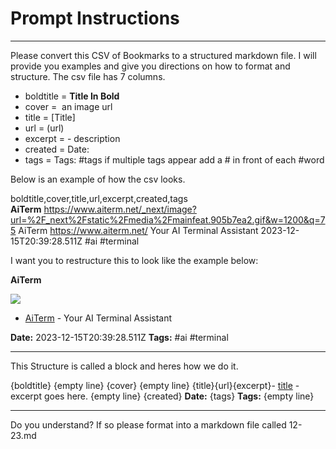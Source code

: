 # Prompt Instructions

---

Please convert this CSV of Bookmarks to a structured markdown file. I will provide you examples and give you directions on how to format and structure. The csv file has 7 columns.

- boldtitle = **Title In Bold**
- cover = ![]() an image url 
- title = [Title]
- url = (url)
- excerpt = - description 
- created = Date: 
- tags = Tags: #tags if multiple tags appear add a # in front of each #word

Below is an example of how the csv looks.

boldtitle,cover,title,url,excerpt,created,tags	
**AiTerm**	https://www.aiterm.net/_next/image?url=%2F_next%2Fstatic%2Fmedia%2Fmainfeat.905b7ea2.gif&w=1200&q=75	AiTerm	https://www.aiterm.net/	Your AI Terminal Assistant	2023-12-15T20:39:28.511Z	#ai #terminal

I want you to restructure this to look like the example below:

**AiTerm**	

![](https://www.aiterm.net/_next/image?url=%2F_next%2Fstatic%2Fmedia%2Fmainfeat.905b7ea2.gif&w=1200&q=75)

- [AiTerm](https://www.aiterm.net/) - Your AI Terminal Assistant	

**Date:** 2023-12-15T20:39:28.511Z
**Tags:** #ai #terminal

---

This Structure is called a block and heres how we do it.

{boldtitle}
{empty line}
{cover} 
{empty line}
{title}{url}{excerpt}- [title](url) - excerpt goes here.
{empty line}
{created} **Date:** 
{tags} **Tags:** 
{empty line}

---

Do you understand? If so please format into a markdown file called 12-23.md